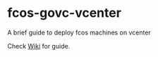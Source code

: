 # fcos-govc-vcenter
A brief guide to deploy fcos machines on vcenter

Check [Wiki](https://github.com/khodayard/fcos-govc-vcenter/wiki) for guide.
